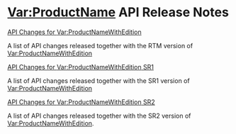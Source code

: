 <Var:ProductName> API Release Notes
=============

[API Changes for <Var:ProductNameWithEdition>](tradosstudio2022.md)

A list of API changes released together with the RTM version of <Var:ProductNameWithEdition>

[API Changes for <Var:ProductNameWithEdition> SR1](tradosstudio2022sr1.md)

A list of API changes released together with the SR1 version of <Var:ProductNameWithEdition>

[API Changes for <Var:ProductNameWithEdition> SR2](tradosstudio2022sr2.md)

A list of API changes released together with the SR2 version of <Var:ProductNameWithEdition>.

